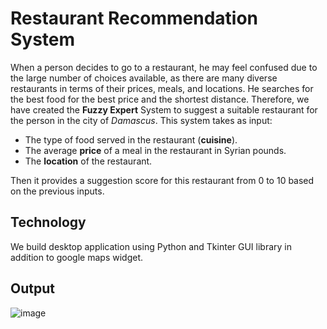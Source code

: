 # Restaurant Recommendation System

When a person decides to go to a restaurant, he may feel confused due to the large number of choices available,
as there are many diverse restaurants in terms of their prices, meals, and locations. He searches for the best food for the best price and the shortest distance. 
Therefore, we have created the __Fuzzy Expert__ System to suggest a suitable restaurant for the person in the city of _Damascus_.
This system takes as input:
- The type of food served in the restaurant (__cuisine__).
- The average __price__ of a meal in the restaurant in Syrian pounds.
- The __location__ of the restaurant.
  
Then it provides a suggestion score for this restaurant from 0 to 10 based on the previous inputs.

## Technology
We build desktop application using Python and Tkinter GUI library in addition to google maps widget.

## Output
![image](https://github.com/sedramerkhan/RestaurantRecommendation/assets/87071899/1e83adb7-fce4-47af-a95b-4748e128902e)

